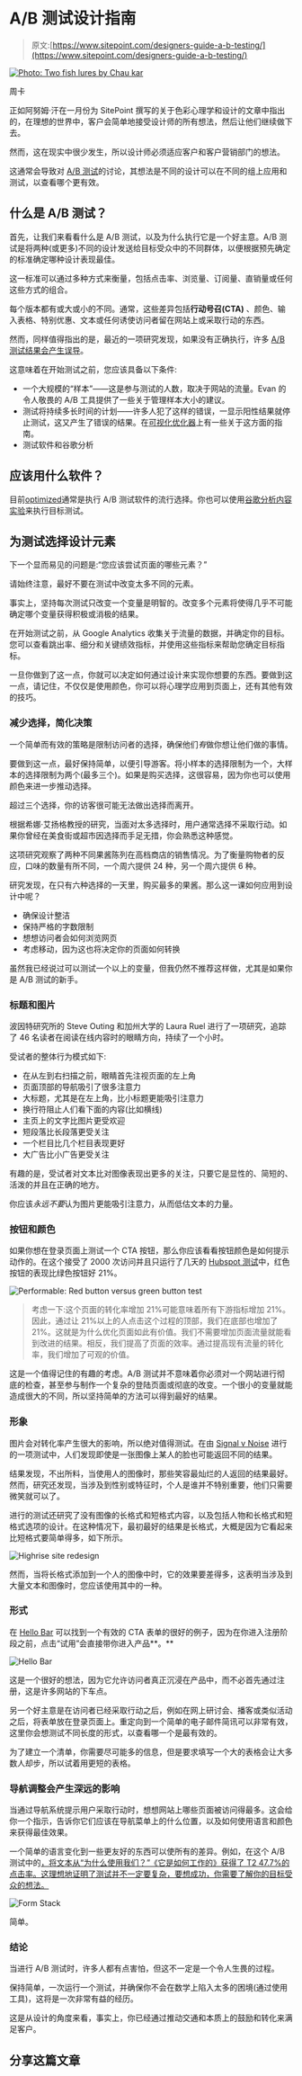 # A/B 测试设计指南

> 原文:[https://www.sitepoint.com/designers-guide-a-b-testing/](https://www.sitepoint.com/designers-guide-a-b-testing/)

[![Photo: Two fish lures by Chau kar](../Images/a40ec42f01e4dbe2c016e42f9cdc2b53.png)](http://www.flickr.com/photos/chaukar/7195729556/)

周卡

正如阿努姆·汗在一月份为 SitePoint 撰写的关于色彩心理学和设计的文章中指出的，在理想的世界中，客户会简单地接受设计师的所有想法，然后让他们继续做下去。

然而，这在现实中很少发生，所以设计师必须适应客户和客户营销部门的想法。

这通常会导致对 [A/B 测试](http://en.wikipedia.org/wiki/A/B_testing "Wikipedia: A/B testing explanation")的讨论，其想法是不同的设计可以在不同的组上应用和测试，以查看哪个更有效。

## 什么是 A/B 测试？

首先，让我们来看看什么是 A/B 测试，以及为什么执行它是一个好主意。A/B 测试是将两种(或更多)不同的设计发送给目标受众中的不同群体，以便根据预先确定的标准确定哪种设计表现最佳。

这一标准可以通过多种方式来衡量，包括点击率、浏览量、订阅量、直销量或任何这些方式的组合。

每个版本都有或大或小的不同。通常，这些差异包括**行动号召(CTA)** 、颜色、输入表格、特别优惠、文本或任何诱使访问者留在网站上或采取行动的东西。

然而，同样值得指出的是，最近的一项研究发现，如果没有正确执行，许多 [A/B 测试结果会产生误导](https://www.sitepoint.com/winning-ab-test-results-misleading/)。

这意味着在开始测试之前，您应该具备以下条件:

*   一个大规模的“样本”——这是参与测试的人数，取决于网站的流量。Evan 的令人敬畏的 A/B 工具提供了一些关于管理样本大小的建议。
*   测试将持续多长时间的计划——许多人犯了这样的错误，一显示阳性结果就停止测试，这又产生了错误的结果。在[可视化优化器](http://visualwebsiteoptimizer.com/ab-split-test-duration/)上有一些关于这方面的指南。
*   测试软件和谷歌分析

## 应该用什么软件？

目前[optimized](https://www.optimizely.com/)通常是执行 A/B 测试软件的流行选择。你也可以使用[谷歌分析内容实验](https://support.google.com/analytics/answer/1745147?hl=en&topic=1745207)来执行目标测试。

## 为测试选择设计元素

下一个显而易见的问题是:“您应该尝试页面的哪些元素？”

请始终注意，最好不要在测试中改变太多不同的元素。

事实上，坚持每次测试只改变一个变量是明智的。改变多个元素将使得几乎不可能确定哪个变量获得积极或消极的结果。

在开始测试之前，从 Google Analytics 收集关于流量的数据，并确定你的目标。您可以查看跳出率、细分和关键绩效指标，并使用这些指标来帮助您确定目标指标。

一旦你做到了这一点，你就可以决定如何通过设计来实现你想要的东西。要做到这一点，请记住，不仅仅是使用颜色，你可以将心理学应用到页面上，还有其他有效的技巧。

### 减少选择，简化决策

一个简单而有效的策略是限制访问者的选择，确保他们*有*做你想让他们做的事情。

要做到这一点，最好保持简单，以便引导游客。将小样本的选择限制为一个，大样本的选择限制为两个(最多三个)。如果是购买选择，这很容易，因为你也可以使用颜色来进一步推动选择。

超过三个选择，你的访客很可能无法做出选择而离开。

根据希娜·艾扬格教授的研究，当面对太多选择时，用户通常选择不采取行动。如果你曾经在美食街或超市因选择而手足无措，你会熟悉这种感觉。

这项研究观察了两种不同果酱陈列在高档商店的销售情况。为了衡量购物者的反应，口味的数量有所不同，一个周六提供 24 种，另一个周六提供 6 种。

研究发现，在只有六种选择的一天里，购买最多的果酱。那么这一课如何应用到设计中呢？

*   确保设计整洁
*   保持严格的字数限制
*   想想访问者会如何浏览网页
*   考虑移动，因为这也将决定你的页面如何转换

虽然我已经说过可以测试一个以上的变量，但我仍然不推荐这样做，尤其是如果你是 A/B 测试的新手。

### 标题和图片

波因特研究所的 Steve Outing 和加州大学的 Laura Ruel 进行了一项研究，追踪了 46 名读者在阅读在线内容时的眼睛方向，持续了一个小时。

受试者的整体行为模式如下:

*   在从左到右扫描之前，眼睛首先注视页面的左上角
*   页面顶部的导航吸引了很多注意力
*   大标题，尤其是在左上角，比小标题更能吸引注意力
*   换行符阻止人们看下面的内容(比如横线)
*   主页上的文字比图片更受欢迎
*   短段落比长段落更受关注
*   一个栏目比几个栏目表现更好
*   大广告比小广告更受关注

有趣的是，受试者对文本比对图像表现出更多的关注，只要它是显性的、简短的、活泼的并且在正确的地方。

你应该*永远不要*认为图片更能吸引注意力，从而低估文本的力量。

### 按钮和颜色

如果你想在登录页面上测试一个 CTA 按钮，那么你应该看看按钮颜色是如何提示动作的。在这个接受了 2000 次访问并且只运行了几天的 [Hubspot 测试](http://blog.hubspot.com/blog/tabid/6307/bid/20566/The-Button-Color-A-B-Test-Red-Beats-Green.aspx)中，红色按钮的表现比绿色按钮好 21%。

![Performable: Red button versus green button test](../Images/bb0725ee476938281e9b761e4deafc55.png)

> 考虑一下:这个页面的转化率增加 21%可能意味着所有下游指标增加 21%。因此，通过让 21%以上的人点击这个过程的顶部，我们在底部也增加了 21%。这就是为什么优化页面如此有价值。我们不需要增加页面流量就能看到改进的结果。相反，我们提高了页面的效率。通过提高现有流量的转化率，我们增加了可观的价值。

这是一个值得记住的有趣的考虑。A/B 测试并不意味着你必须对一个网站进行彻底的检查，甚至参与制作一个复杂的登陆页面或彻底的改变。一个很小的变量就能造成很大的不同，所以坚持简单的方法可以得到最好的结果。

### 形象

图片会对转化率产生很大的影响，所以绝对值得测试。在由 [Signal v Noise](http://signalvnoise.com/posts/2991-behind-the-scenes-ab-testing-part-3-final) 进行的一项测试中，人们发现即使是一张图像上某人的脸也可能返回不同的结果。

结果发现，不出所料，当使用人的图像时，那些笑容最灿烂的人返回的结果最好。然而，研究还发现，当涉及到性别或特征时，个人是谁并不特别重要，他们只需要微笑就可以了。

进行的测试还研究了没有图像的长格式和短格式内容，以及包括人物和长格式和短格式选项的设计。在这种情况下，最初最好的结果是长格式，大概是因为它看起来比短格式要简单得多，如下所示。

![Highrise site redesign](../Images/9fe9578f78a7856de19a8a34dcdf5ec9.png)

然而，当将长格式添加到一个人的图像中时，它的效果要差得多，这表明当涉及到大量文本和图像时，您应该使用其中的一种。

### 形式

在 [Hello Bar](https://www.hellobar.com) 可以找到一个有效的 CTA 表单的很好的例子，因为在你进入注册阶段之前，点击“试用”会直接带你进入产品**。**

![Hello Bar](../Images/cab0d9ef08a6c72c336352dac909a82a.png)

这是一个很好的想法，因为它允许访问者真正沉浸在产品中，而不必首先通过注册，这是许多网站的下车点。

另一个好主意是在访问者已经采取行动之后，例如在网上研讨会、播客或类似活动之后，将表单放在登录页面上。重定向到一个简单的电子邮件简讯可以非常有效，这里你会想测试不同长度的形式，以查看哪一个是最有效的。

为了建立一个清单，你需要尽可能多的信息，但是要求填写一个大的表格会让大多数人却步，所以试着用更短的表格。

### 导航调整会产生深远的影响

当通过导航系统提示用户采取行动时，想想网站上哪些页面被访问得最多。这会给你一个指示，告诉你它们应该在导航菜单上的什么位置，以及如何使用语言和颜色来获得最佳效果。

一个简单的语言变化到一些更友好的东西可以使所有的差异。例如，在这个 A/B 测试中的[，将文本从“为什么使用我们？”《它是如何工作的》获得了 T2 47.7%的点击率。这理想地证明了测试并不一定要复杂，要想成功，你需要了解你的目标受众的想法。](http://blog.optimizely.com/2013/03/08/ab-testing-and-website-redesigns/#more-596)

![Form Stack](../Images/0b17459d33ac03cf08f3c6e21093c8f8.png)

简单。

### 结论

当进行 A/B 测试时，许多人都有点害怕，但这不一定是一个令人生畏的过程。

保持简单，一次运行一个测试，并确保你不会在数学上陷入太多的困境(通过使用工具)，这将是一次非常有益的经历。

这是从设计的角度来看，事实上，你已经通过推动交通和本质上的鼓励和转化来满足客户。

## 分享这篇文章